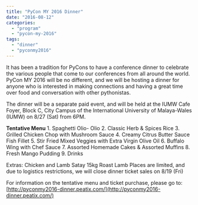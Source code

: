```yaml
---
title: "PyCon MY 2016 Dinner"
date: "2016-08-12"
categories:
  - "program"
  - "pycon-my-2016"
tags:
  - "dinner"
  - "pyconmy2016"
---
```


It has been a tradition for PyCons to have a conference dinner to celebrate the various people that come to our conferences from all around the world. PyCon MY 2016 will be no different, and we will be hosting a dinner for anyone who is interested in making connections and having a great time over food and conversation with other pythonistas.

The dinner will be a separate paid event, and will be held at the IUMW Cafe Foyer, Block C, City Campus of the International University of Malaya-Wales (IUMW) on 8/27 (Sat) from 6PM.

**Tentative Menu** 1\. Spaghetti Olio- Olio 2. Classic Herb & Spices Rice 3. Grilled Chicken Chop with Mushroom Sauce 4. Creamy Citrus Butter Sauce Fish Fillet 5. Stir Fried Mixed Veggies with Extra Virgin Olive Oil 6. Buffalo Wing with Chef Sauce 7. Assorted Homemade Cakes & Assorted Muffins 8. Fresh Mango Pudding 9. Drinks

Extras: Chicken and Lamb Satay 15kg Roast Lamb Places are limited, and due to logistics restrictions, we will close dinner ticket sales on 8/19 (Fri)

For information on the tentative menu and ticket purchase, please go to: [http://pyconmy2016-dinner.peatix.com/](http://pyconmy2016-dinner.peatix.com/)
